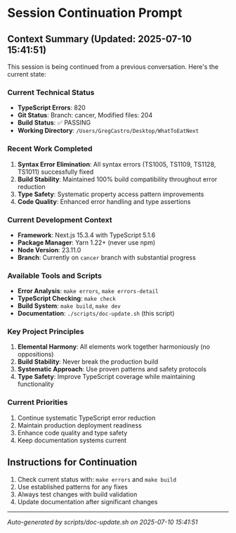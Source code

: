 # Session Continuation Prompt

## Context Summary (Updated: 2025-07-10 15:41:51)

This session is being continued from a previous conversation. Here's the current state:

### Current Technical Status
- **TypeScript Errors**: 820
- **Git Status**: Branch: cancer, Modified files: 204
- **Build Status**: ✅ PASSING
- **Working Directory**: `/Users/GregCastro/Desktop/WhatToEatNext`

### Recent Work Completed
1. **Syntax Error Elimination**: All syntax errors (TS1005, TS1109, TS1128, TS1011) successfully fixed
2. **Build Stability**: Maintained 100% build compatibility throughout error reduction
3. **Type Safety**: Systematic property access pattern improvements
4. **Code Quality**: Enhanced error handling and type assertions

### Current Development Context
- **Framework**: Next.js 15.3.4 with TypeScript 5.1.6
- **Package Manager**: Yarn 1.22+ (never use npm)
- **Node Version**: 23.11.0
- **Branch**: Currently on `cancer` branch with substantial progress

### Available Tools and Scripts
- **Error Analysis**: `make errors`, `make errors-detail`
- **TypeScript Checking**: `make check`
- **Build System**: `make build`, `make dev`
- **Documentation**: `./scripts/doc-update.sh` (this script)

### Key Project Principles
1. **Elemental Harmony**: All elements work together harmoniously (no oppositions)
2. **Build Stability**: Never break the production build
3. **Systematic Approach**: Use proven patterns and safety protocols
4. **Type Safety**: Improve TypeScript coverage while maintaining functionality

### Current Priorities
1. Continue systematic TypeScript error reduction
2. Maintain production deployment readiness
3. Enhance code quality and type safety
4. Keep documentation systems current

## Instructions for Continuation
1. Check current status with: `make errors` and `make build`
2. Use established patterns for any fixes
3. Always test changes with build validation
4. Update documentation after significant changes

---
*Auto-generated by scripts/doc-update.sh on 2025-07-10 15:41:51*
